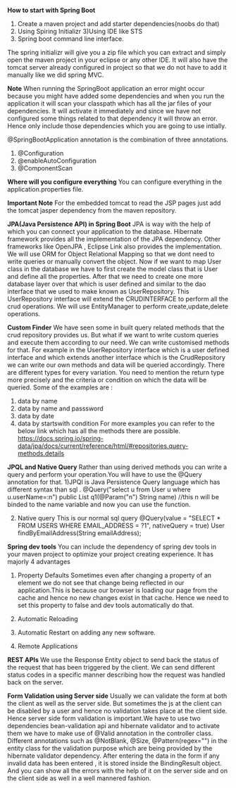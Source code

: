 **How to start with Spring Boot**

1) Create a maven project and add starter dependencies(noobs do that)
2) Using Spiring Initializr
3)Using IDE like STS
4) Spring boot command line interface.

The spring initializr will give you a zip file which you can extract and simply open the maven project in your eclipse or any other IDE.
It will also have the tomcat server already configured in project so that we do not have to add it manually like we did spring MVC.


**Note**
When running the SpringBoot application an error might occur because you might have added some dependencies and when you run the application it will scan your classpath
which has all the jar files of your dependencies. It will activate it immediately and since we have not configured some things related to that dependency it will throw
an error. Hence only include those dependencies which you are going to use intially.


@SpringBootApplication annotation is the combination of three annotations.
1) @Configuration
2) @enableAutoConfiguration
3) @ComponentScan

**Where will you configure everything**
You can configure everything in the application.properties file.

**Important Note**
For the embedded tomcat to read the JSP pages just add the tomcat jasper dependency from the maven repository.


**JPA(Java Persistence API) in Spring Boot**
 JPA is way with the help of which you can connect your application to the database.
 Hibernate framework provides all the implementation of the JPA dependency. Other frameworks like OpenJPA , Eclipse Link also provides the implementation.
 We will use ORM for Object Relational Mapping so that we dont need to write queries or manually convert the object.
 Now if we want to map User class in the database we have to first create the model class that is User and define all the properties. After that we need to create one
 more database layer over that which is user defined and similar to the dao interface that we used to make known as UserRepository. This UserRepository interface will
 extend the CRUDINTERFACE to perform all the crud operations. We will use EntityManager to perform create,update,delete operations.


**Custom Finder**
We have seen some in built query related methods that the crud repository provides us. But what if we want to write custom queries and execute them according to our 
need. We can write customised methods for that. For example in the UserRepository interface which is a user defined interface and which extends another interface which is the CrudRepository we can write our own methods and data will be queried accordingly. There are different types for every variation. You need to mention the return type more precisely and the criteria or condition on which the data will be queried. Some of the examples are :
1) data by name
2) data by name and passsword
3) data by date
4) data by startswith condition
For more examples you can refer to the below link which has all the methods there are possible.
https://docs.spring.io/spring-data/jpa/docs/current/reference/html/#repositories.query-methods.details




**JPQL and Native Query**
Rather than using derived methods you can write a query and perform your operation.You will have to use the @Query annotation for that. 
1)JPQl is Java Persistence Query language which has different syntax than sql .
 @Query("select u from User u where u.userName=:n")
 public List<User> q1(@Param("n") String name)  //this n will be binded to the name variable and now you can use the function.
 
2) Native query
 This is our normal sql query 
  @Query(value = "SELECT * FROM USERS WHERE EMAIL_ADDRESS = ?1", nativeQuery = true)
  User findByEmailAddress(String emailAddress);
 
 
**Spring dev tools**
You can include the dependency of spring dev tools in your maven project to optimize your project creating experience. It has majorly 4 advantages
1) Property Defaults
  Sometimes even after changing a property of an element we do not see that change being reflected in our application.This is because our browser is loading our page from the cache and hence no new changes exist in that cache. Hence we need to set this property to false and dev tools automatically do that.
 
 2) Automatic Reloading
 3) Automatic Restart on adding any new software.
 4) Remote Applications

 
 
 
 
 **REST APIs**
 We use the Response Entity object to send back the status of the request that has been triggered by the client. We can send different status codes in a specific manner describing how the request was handled back on the server.


**Form Validation using Server side**
Usually we can validate the form at both the client as well as the server side. But sometimes the js at the client can be disabled by a user and hence no validation 
takes place at the client side. Hence server side form validation is important.We have to use two dependencies bean-validation api and hibernate validator and to 
activate them we have to make use of @Valid annotation in the controller class. Different annotations such as @NotBlank, @Size, @Pattern(regex="") in the entity class
for the validation purpose which are being provided by the hibernate validator dependency. After entering the data in the form if any invalid data has been entered , it is stored inside the BindingResult object. And you can show all the errors with the help of it on the server side and on the client side as well in a well mannered fashion.


